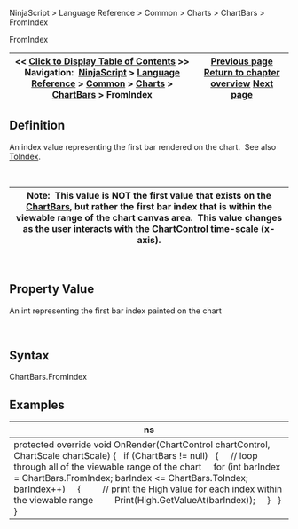﻿


NinjaScript \> Language Reference \> Common \> Charts \> ChartBars \> FromIndex






















FromIndex







| \<\< [Click to Display Table of Contents](chartbars_fromindex.md) \>\> **Navigation:**     [NinjaScript](ninjascript.md) \> [Language Reference](language_reference_wip.md) \> [Common](common.md) \> [Charts](chart.md) \> [ChartBars](chartbars.md) \> FromIndex | [Previous page](chartbars_count.md) [Return to chapter overview](chartbars.md) [Next page](chartbars_getbaridxbytime.md) |
| --- | --- |











## Definition


An index value representing the first bar rendered on the chart.  See also [ToIndex](chartbars_toindex.md).


 




| Note:  This value is NOT the first value that exists on the [ChartBars](chartbars.md), but rather the first bar index that is within the viewable range of the chart canvas area.  This value changes as the user interacts with the [ChartControl](chartcontrol.md) time\-scale (x\-axis). |
| --- |



 


## 


## Property Value


An int representing the first bar index painted on the chart


 


## Syntax


ChartBars.FromIndex 


## 


## Examples




| ns |
| --- |
| protected override void OnRender(ChartControl chartControl, ChartScale chartScale) {    if (ChartBars !\= null)    {      // loop through all of the viewable range of the chart      for (int barIndex \= ChartBars.FromIndex; barIndex \<\= ChartBars.ToIndex; barIndex\+\+)      {          // print the High value for each index within the viewable range          Print(High.GetValueAt(barIndex));      }    } } |









